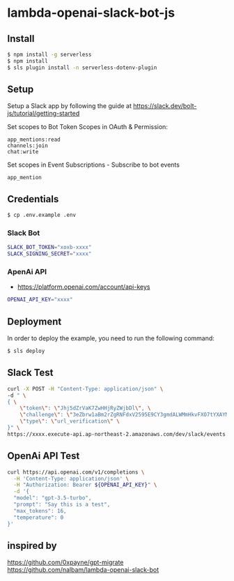 # lambda-openai-slack-bot-js

## Install

```bash
$ npm install -g serverless
$ npm install
$ sls plugin install -n serverless-dotenv-plugin
```

## Setup

Setup a Slack app by following the guide at https://slack.dev/bolt-js/tutorial/getting-started

Set scopes to Bot Token Scopes in OAuth & Permission:

```
app_mentions:read
channels:join
chat:write
```

Set scopes in Event Subscriptions - Subscribe to bot events

```
app_mention
```

## Credentials

```bash
$ cp .env.example .env
```

### Slack Bot

```bash
SLACK_BOT_TOKEN="xoxb-xxxx"
SLACK_SIGNING_SECRET="xxxx"
```

### ApenAi API

* <https://platform.openai.com/account/api-keys>

```bash
OPENAI_API_KEY="xxxx"
```

## Deployment

In order to deploy the example, you need to run the following command:

```bash
$ sls deploy
```

## Slack Test

```bash
curl -X POST -H "Content-Type: application/json" \
-d " \
{ \
    \"token\": \"Jhj5dZrVaK7ZwHHjRyZWjbDl\", \
    \"challenge\": \"3eZbrw1aBm2rZgRNFdxV2595E9CY3gmdALWMmHkvFXO7tYXAYM8P\", \
    \"type\": \"url_verification\" \
}" \
https://xxxx.execute-api.ap-northeast-2.amazonaws.com/dev/slack/events
```

## OpenAi API Test

```bash
curl https://api.openai.com/v1/completions \
  -H 'Content-Type: application/json' \
  -H "Authorization: Bearer ${OPENAI_API_KEY}" \
  -d '{
  "model": "gpt-3.5-turbo",
  "prompt": "Say this is a test",
  "max_tokens": 16,
  "temperature": 0
}'
```

## inspired by 
https://github.com/0xpayne/gpt-migrate
https://github.com/nalbam/lambda-openai-slack-bot